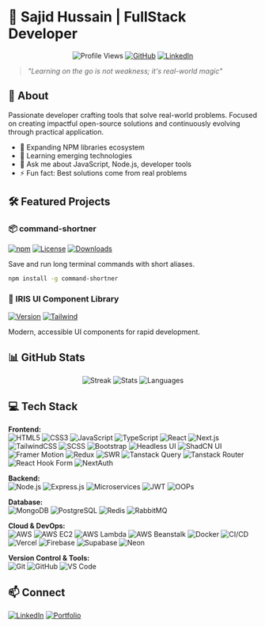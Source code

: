 # 👋 Sajid Hussain | FullStack Developer 

<div align="center">
  
  ![Profile Views](https://komarev.com/ghpvc/?username=Sajid-tech&color=blueviolet)
  [![GitHub](https://img.shields.io/github/followers/Sajid-tech?style=social)](https://github.com/Sajid-tech)
[![LinkedIn](https://img.shields.io/badge/LinkedIn-0077B5?logo=linkedin)](https://www.linkedin.com/in/sajid-h-8300a11ab)

</div>

> *"Learning on the go is not weakness; it's real-world magic"*

## 🚀 About

Passionate developer crafting tools that solve real-world problems. Focused on creating impactful open-source solutions and continuously evolving through practical application.

- 🔭 Expanding NPM libraries ecosystem
- 🌱 Learning emerging technologies
- 💬 Ask me about JavaScript, Node.js, developer tools
- ⚡ Fun fact: Best solutions come from real problems

## 🛠️ Featured Projects

### 📦 command-shortner
[![npm](https://img.shields.io/npm/v/command-shortner?color=blue)](https://www.npmjs.com/package/command-shortner) 
[![License](https://img.shields.io/badge/License-GPLv3-blue.svg)](https://gnu.org/licenses/gpl-3.0) 
[![Downloads](https://img.shields.io/npm/dt/command-shortner?color=orange)](https://npm-stat.com/charts.html?package=command-shortner)

Save and run long terminal commands with short aliases.

```bash
npm install -g command-shortner
```

### 🎨 IRIS UI Component Library  
[![Version](https://img.shields.io/badge/version-2.1.0-blue)](https://iris-ui-three.vercel.app/)
[![Tailwind](https://img.shields.io/badge/TailwindCSS-4.0-38B2AC)](https://tailwindcss.com/)

Modern, accessible UI components for rapid development.

## 📊 GitHub Stats

<div align="center">
  
  ![Streak](https://github-readme-streak-stats.herokuapp.com/?user=Sajid-tech&theme=radical)
  ![Stats](https://github-readme-stats.vercel.app/api?username=Sajid-tech&show_icons=true&theme=radical)
  ![Languages](https://github-readme-stats.vercel.app/api/top-langs/?username=Sajid-tech&layout=compact&theme=radical)
  
</div>

## 💻 Tech Stack

**Frontend:**  
![HTML5](https://img.shields.io/badge/-HTML5-E34F26?logo=html5&logoColor=white&style=for-the-badge)
![CSS3](https://img.shields.io/badge/-CSS3-1572B6?logo=css3&style=for-the-badge)
![JavaScript](https://img.shields.io/badge/-JavaScript-F7DF1E?logo=javascript&logoColor=black&style=for-the-badge)
![TypeScript](https://img.shields.io/badge/-TypeScript-3178C6?logo=typescript&style=for-the-badge)
![React](https://img.shields.io/badge/-React-61DAFB?logo=react&style=for-the-badge)
![Next.js](https://img.shields.io/badge/-Next.js-000000?logo=next.js&style=for-the-badge)
![TailwindCSS](https://img.shields.io/badge/-TailwindCSS-38B2AC?logo=tailwind-css&style=for-the-badge)
![SCSS](https://img.shields.io/badge/-SCSS-CC6699?logo=sass&style=for-the-badge)
![Bootstrap](https://img.shields.io/badge/-Bootstrap-7952B3?logo=bootstrap&style=for-the-badge)
![Headless UI](https://img.shields.io/badge/-Headless_UI-1A202C?style=for-the-badge)
![ShadCN UI](https://img.shields.io/badge/-ShadCN_UI-000000?style=for-the-badge)
![Framer Motion](https://img.shields.io/badge/-Framer_Motion-0055FF?logo=framer&style=for-the-badge)
![Redux](https://img.shields.io/badge/-Redux-764ABC?logo=redux&style=for-the-badge)
![SWR](https://img.shields.io/badge/-SWR-000000?style=for-the-badge)
![Tanstack Query](https://img.shields.io/badge/-Tanstack_Query-FF4154?logo=react-query&style=for-the-badge)
![Tanstack Router](https://img.shields.io/badge/-Tanstack_Router-FF4154?style=for-the-badge)
![React Hook Form](https://img.shields.io/badge/-React_Hook_Form-EC5990?logo=react-hook-form&style=for-the-badge)
![NextAuth](https://img.shields.io/badge/-NextAuth-000000?style=for-the-badge)

**Backend:**  
![Node.js](https://img.shields.io/badge/-Node.js-339933?logo=node.js&style=for-the-badge)
![Express.js](https://img.shields.io/badge/-Express.js-000000?logo=express&style=for-the-badge)
![Microservices](https://img.shields.io/badge/-Microservices_(EDA)-2D3748?style=for-the-badge)
![JWT](https://img.shields.io/badge/-JWT-000000?logo=json-web-tokens&style=for-the-badge)
![OOPs](https://img.shields.io/badge/-OOPs-2B6CB0?style=for-the-badge)

**Database:**  
![MongoDB](https://img.shields.io/badge/-MongoDB-47A248?logo=mongodb&style=for-the-badge)
![PostgreSQL](https://img.shields.io/badge/-PostgreSQL-4169E1?logo=postgresql&style=for-the-badge)
![Redis](https://img.shields.io/badge/-Redis-DC382D?logo=redis&style=for-the-badge)
![RabbitMQ](https://img.shields.io/badge/-RabbitMQ-FF6600?logo=rabbitmq&style=for-the-badge)

**Cloud & DevOps:**  
![AWS](https://img.shields.io/badge/-AWS-232F3E?logo=amazon-aws&style=for-the-badge)
![AWS EC2](https://img.shields.io/badge/-AWS_EC2-FF9900?logo=amazon-ec2&style=for-the-badge)
![AWS Lambda](https://img.shields.io/badge/-AWS_Lambda-FF9900?logo=awslambda&style=for-the-badge)
![AWS Beanstalk](https://img.shields.io/badge/-AWS_Beanstalk-FF9900?style=for-the-badge)
![Docker](https://img.shields.io/badge/-Docker-2496ED?logo=docker&style=for-the-badge)
![CI/CD](https://img.shields.io/badge/-CI/CD-1A365D?style=for-the-badge)
![Vercel](https://img.shields.io/badge/-Vercel-000000?logo=vercel&style=for-the-badge)
![Firebase](https://img.shields.io/badge/-Firebase-FFCA28?logo=firebase&style=for-the-badge)
![Supabase](https://img.shields.io/badge/-Supabase-3ECF8E?logo=supabase&style=for-the-badge)
![Neon](https://img.shields.io/badge/-Neon-00E699?style=for-the-badge)

**Version Control & Tools:**  
![Git](https://img.shields.io/badge/-Git-F05032?logo=git&style=for-the-badge)
![GitHub](https://img.shields.io/badge/-GitHub-181717?logo=github&style=for-the-badge)
![VS Code](https://img.shields.io/badge/-VS_Code-007ACC?logo=visual-studio-code&style=for-the-badge)

## 📫 Connect

[![LinkedIn](https://img.shields.io/badge/LinkedIn-0077B5?logo=linkedin)](https://www.linkedin.com/in/sajid-h-8300a11ab)
[![Portfolio](https://img.shields.io/badge/Portfolio-1a252f?logo=About.me)](https://sajiddev-peach.vercel.app)
